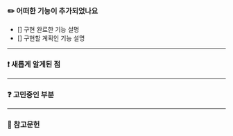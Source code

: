 <!-- 
### 🔐 우리를 위해 꼭 지켜주세요 
- 이곳에 작성되는 모든 글들은 프로젝트 히스토리를 모르는 사람이 와서 읽었을 때 >이해할 수 있을 정도로 구체적이어야 합니다.

- 커밋을 작고 명확하게 구분해주세요.

- PR의 크기를 최대한 작게 유지해주세요! (변경되는 라인이 1000줄이 넘어서는 안됩>니다.)

- Approve를 확인하고 merge해주세요. 의견을 남기셨다면 해당 의견에 대한 논의, 반>영이 완료된 이후에 approve 해주셔야 합니다.

- 이해하지 못한 부분이 있다면 추가 설명을 요청해주세요.

---
-->

### ✏️  어떠한 기능이 추가되었나요
- [] 구현 완료한 기능 설명
- [] 구현할 계획인 기능 설명

---

### ❗ 새롭게 알게된 점

---

### ❓ 고민중인 부분

---

### 📖 참고문헌

